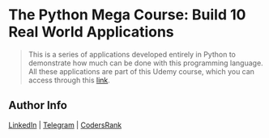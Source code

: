 # The Python Mega Course: Build 10 Real World Applications

> This is a series of applications developed entirely in Python to demonstrate how much can be done with this programming language. All these applications are part of this Udemy course, which you can access through this [link](https://www.udemy.com/course/the-python-mega-course/).

## Author Info

[LinkedIn](https://www.linkedin.com/in/adejonghm/) | [Telegram](https://t.me/adejonghm) | [CodersRank](https://profile.codersrank.io/user/adejonghm/)

